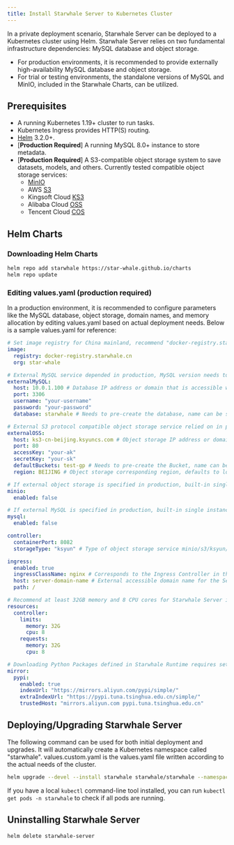 ```yaml
---
title: Install Starwhale Server to Kubernetes Cluster
---
```


In a private deployment scenario, Starwhale Server can be deployed to a Kubernetes cluster using Helm. Starwhale Server relies on two fundamental infrastructure dependencies: MySQL database and object storage.

- For production environments, it is recommended to provide externally high-availability MySQL database and object storage.
- For trial or testing environments, the standalone versions of MySQL and MinIO, included in the Starwhale Charts, can be utilized.

## Prerequisites

- A running Kubernetes 1.19+ cluster to run tasks.
- Kubernetes Ingress provides HTTP(S) routing.
- [Helm](https://helm.sh) 3.2.0+.
- [**Production Required**] A running MySQL 8.0+ instance to store metadata.
- [**Production Required**] A S3-compatible object storage system to save datasets, models, and others. Currently tested compatible object storage services:
  - [MinIO](https://min.io/)
  - AWS [S3](https://aws.amazon.com/s3/)
  - Kingsoft Cloud [KS3](https://www.ksyun.com/nv/product/ES10000.html)
  - Alibaba Cloud [OSS](https://www.aliyun.com/product/oss)
  - Tencent Cloud [COS](https://cloud.tencent.com/document/product/436)

## Helm Charts

### Downloading Helm Charts

```bash
helm repo add starwhale https://star-whale.github.io/charts
helm repo update
```

### Editing values.yaml (production required)

In a production environment, it is recommended to configure parameters like the MySQL database, object storage, domain names, and memory allocation by editing values.yaml based on actual deployment needs. Below is a sample values.yaml for reference:

```yaml
# Set image registry for China mainland, recommend "docker-registry.starwhale.cn". Other network environments can ignore this setting, will use ghcr.io: https://github.com/orgs/star-whale/packages.
image:
  registry: docker-registry.starwhale.cn
  org: star-whale

# External MySQL service depended in production, MySQL version needs to be greater than 8.0
externalMySQL:
  host: 10.0.1.100 # Database IP address or domain that is accessible within the Kubernetes cluster
  port: 3306
  username: "your-username"
  password: "your-password"
  database: starwhale # Needs to pre-create the database, name can be specified freely, default charset is fine. The database user specified above needs read/write permissions to this database

# External S3 protocol compatible object storage service relied on in production
externalOSS:
  host: ks3-cn-beijing.ksyuncs.com # Object storage IP address or domain that is accessible from both the Kubernetes cluster and Standalone instances
  port: 80
  accessKey: "your-ak"
  secretKey: "your-sk"
  defaultBuckets: test-gp # Needs to pre-create the Bucket, name can be specified freely. The ak/sk specified above needs read/write permissions to this Bucket
  region: BEIJING # Object storage corresponding region, defaults to local

# If external object storage is specified in production, built-in single instance MinIO is not needed
minio:
  enabled: false

# If external MySQL is specified in production, built-in single instance MySQL is not needed
mysql:
  enabled: false

controller:
  containerPort: 8082
  storageType: "ksyun" # Type of object storage service minio/s3/ksyun/baidu/tencent/aliyun

ingress:
  enabled: true
  ingressClassName: nginx # Corresponds to the Ingress Controller in the Kubernetes cluster
  host: server-domain-name # External accessible domain name for the Server
  path: /

# Recommend at least 32GB memory and 8 CPU cores for Starwhale Server in production
resources:
  controller:
    limits:
      memory: 32G
      cpu: 8
    requests:
      memory: 32G
      cpu: 8

# Downloading Python Packages defined in Starwhale Runtime requires setting PyPI mirror corresponding to actual network environment. Can also modify later in Server System Settings page.
mirror:
  pypi:
    enabled: true
    indexUrl: "https://mirrors.aliyun.com/pypi/simple/"
    extraIndexUrl: "https://pypi.tuna.tsinghua.edu.cn/simple/"
    trustedHost: "mirrors.aliyun.com pypi.tuna.tsinghua.edu.cn"
```

## Deploying/Upgrading Starwhale Server

The following command can be used for both initial deployment and upgrades. It will automatically create a Kubernetes namespace called "starwhale". values.custom.yaml is the values.yaml file written according to the actual needs of the cluster.

```bash
helm upgrade --devel --install starwhale starwhale/starwhale --namespace starwhale --create-namespace -f values.custom.yaml
```

If you have a local `kubectl` command-line tool installed, you can run `kubectl get pods -n starwhale` to check if all pods are running.

## Uninstalling Starwhale Server

```bash
helm delete starwhale-server
```
